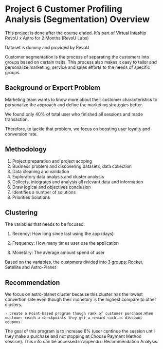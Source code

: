 # Project 6 Customer Profiling Analysis (Segmentation) Overview

This project is done after the course ended. It's part of Virtual Inteship RevoU x Astro for 2 Months (RevoU Labs)

Dataset is dummy and provided by RevoU

Customer segmentation is the process of separating the customers into groups based on certain traits. This process also makes it easy to tailor and personalize marketing, service and sales efforts to the needs of specific groups.

## Background or Expert Problem

Marketing team wants to know more about their customer characteristics to personalize the approach and define the marketing strategies better.

We found only 40% of total user who finished all sessions and made transaction.

Therefore, to tackle that problem, we focus on boosting user loyalty and conversion rate.

## Methodology
 1. Project preparation and project scoping 
 2. Business problem and discovering datasets, data collection
 3. Data cleaning and validation
 4. Exploratory data analysis and cluster analysis
 5. Collects, integrates and analysis all relevant data and information
 6. Draw logical and objectives conclusion
 7. Identifies a number of solutions
 8. Priorities Solutions

## Clustering
The variables that needs to be focused:

1. Recency: How long since last using the app (days)

2. Frequency: How many times user use the application

3. Monetary: The average amount spend of user

Based on the variables, the customers divided into 3 groups; Rocket, Satellite and Astro-Planet

## Recommendation

We focus on astro-planet cluster because this cluster has the lowest convertion rate even though their monetary is the highest compare to other clusters.

    › Create a Point-based program though rank of customer purchase.When customer reach a checkpoints they get a reward such as discount coupons.

The goal of this program is to increase 8% (user continue the session until they make a purchase and not stopping at Choose Payment Method session). This info can be accessed in appendix: Recommendation Analysis.